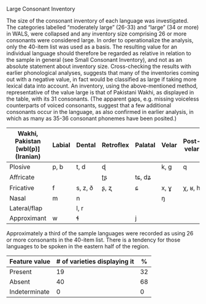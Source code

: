 Large Consonant Inventory

The size of the consonant inventory of each language was investigated.
The categories labelled “moderately large” (26-33) and “large” (34 or
more) in WALS, were collapsed and any inventory size comprising 26 or
more consonants were considered large. In order to operationalize the
analysis, only the 40-item list was used as a basis. The resulting value
for an individual language should therefore be regarded as relative in
relation to the sample in general (see Small Consonant Inventory), and
not as an absolute statement about inventory size. Cross-checking the
results with earlier phonological analyses, suggests that many of the
inventories coming out with a negative value, in fact would be
classified as large if taking more lexical data into account. An
inventory, using the above-mentioned method, representative of the value
large is that of Pakistani Wakhi, as displayed in the table, with its 31
consonants. (The apparent gaps, e.g. missing voiceless counterparts of
voiced consonants, suggest that a few additional consonants occur in the
language, as also confirmed in earlier analysis, in which as many as
35-36 consonant phonemes have been posited.)

| **Wakhi, Pakistan \[wbl(p)\] (Iranian)** | **Labial** | **Dental** | **Retroflex** | **Palatal** | **Velar** | **Post-velar** |
|------------------------------------------|------------|------------|---------------|-------------|-----------|----------------|
| Plosive                                  | p, b       | t, d       | ɖ             |             | k, ɡ      | q              |
| Affricate                                |            |            | ʈʂ            | tɕ, dʑ      |           |                |
| Fricative                                | f          | s, z, ð    | ʂ, ʐ          | ɕ           | x, ɣ      | χ, ʁ, h        |
| Nasal                                    | m          | n          |               |             | ŋ         |                |
| Lateral/flap                             |            | l, r       |               |             |           |                |
| Approximant                              | w          | ɬ          |               | j           |           |                |

Approximately a third of the sample languages were recorded as using 26
or more consonants in the 40-item list. There is a tendency for those
languages to be spoken in the eastern half of the region.

| Feature value | \# of varieties displaying it | %   |
|---------------|-------------------------------|-----|
| Present       | 19                            | 32  |
| Absent        | 40                            | 68  |
| Indeterminate | 0                             | 0   |


